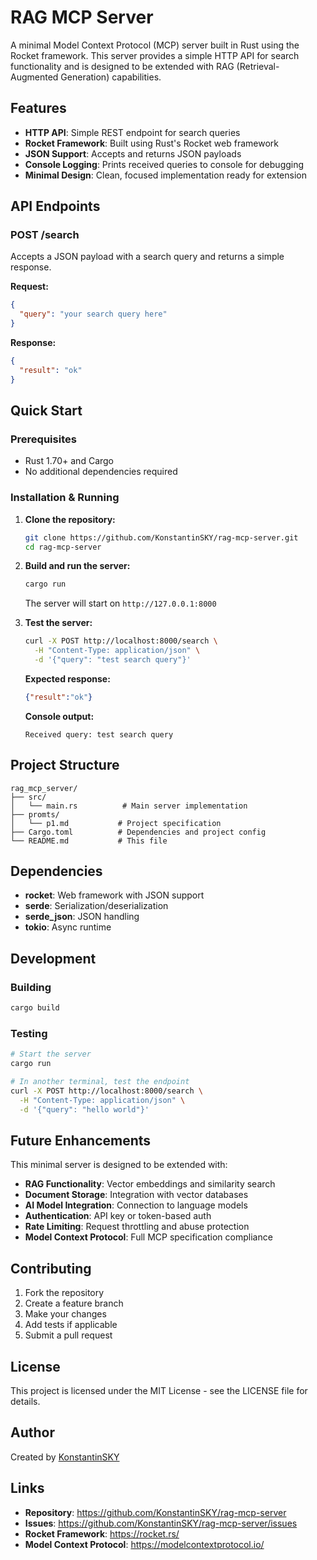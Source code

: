 # RAG MCP Server

A minimal Model Context Protocol (MCP) server built in Rust using the Rocket framework. This server provides a simple HTTP API for search functionality and is designed to be extended with RAG (Retrieval-Augmented Generation) capabilities.

## Features

- **HTTP API**: Simple REST endpoint for search queries
- **Rocket Framework**: Built using Rust's Rocket web framework
- **JSON Support**: Accepts and returns JSON payloads
- **Console Logging**: Prints received queries to console for debugging
- **Minimal Design**: Clean, focused implementation ready for extension

## API Endpoints

### POST /search

Accepts a JSON payload with a search query and returns a simple response.

**Request:**
```json
{
  "query": "your search query here"
}
```

**Response:**
```json
{
  "result": "ok"
}
```

## Quick Start

### Prerequisites

- Rust 1.70+ and Cargo
- No additional dependencies required

### Installation & Running

1. **Clone the repository:**
   ```bash
   git clone https://github.com/KonstantinSKY/rag-mcp-server.git
   cd rag-mcp-server
   ```

2. **Build and run the server:**
   ```bash
   cargo run
   ```

   The server will start on `http://127.0.0.1:8000`

3. **Test the server:**
   ```bash
   curl -X POST http://localhost:8000/search \
     -H "Content-Type: application/json" \
     -d '{"query": "test search query"}'
   ```

   **Expected response:**
   ```json
   {"result":"ok"}
   ```

   **Console output:**
   ```
   Received query: test search query
   ```

## Project Structure

```
rag_mcp_server/
├── src/
│   └── main.rs          # Main server implementation
├── promts/
│   └── p1.md           # Project specification
├── Cargo.toml          # Dependencies and project config
└── README.md           # This file
```

## Dependencies

- **rocket**: Web framework with JSON support
- **serde**: Serialization/deserialization
- **serde_json**: JSON handling
- **tokio**: Async runtime

## Development

### Building

```bash
cargo build
```

### Testing

```bash
# Start the server
cargo run

# In another terminal, test the endpoint
curl -X POST http://localhost:8000/search \
  -H "Content-Type: application/json" \
  -d '{"query": "hello world"}'
```

## Future Enhancements

This minimal server is designed to be extended with:

- **RAG Functionality**: Vector embeddings and similarity search
- **Document Storage**: Integration with vector databases
- **AI Model Integration**: Connection to language models
- **Authentication**: API key or token-based auth
- **Rate Limiting**: Request throttling and abuse protection
- **Model Context Protocol**: Full MCP specification compliance

## Contributing

1. Fork the repository
2. Create a feature branch
3. Make your changes
4. Add tests if applicable
5. Submit a pull request

## License

This project is licensed under the MIT License - see the LICENSE file for details.

## Author

Created by [KonstantinSKY](https://github.com/KonstantinSKY)

## Links

- **Repository**: https://github.com/KonstantinSKY/rag-mcp-server
- **Issues**: https://github.com/KonstantinSKY/rag-mcp-server/issues
- **Rocket Framework**: https://rocket.rs/
- **Model Context Protocol**: https://modelcontextprotocol.io/